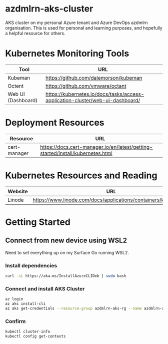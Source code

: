 # azdmlrn-aks-cluster
AKS cluster on my personal Azure tenant and Azure DevOps azdmlrn organisation. This is used for personal and learning purposes, and hopefully a helpful resource for others.

# Kubernetes Monitoring Tools
| Tool | URL |
| --- | --- |
| Kubeman | https://github.com/dalemorson/kubeman |
| Octent | https://github.com/vmware/octant |
| Web UI (Dashboard) | https://kubernetes.io/docs/tasks/access-application-cluster/web-ui-dashboard/ |

# Deployment Resources
| Resource | URL |
| --- | --- | 
| cert-manager | https://docs.cert-manager.io/en/latest/getting-started/install/kubernetes.html |

# Kubernetes Resources and Reading

| Website | URL |
| --- | --- |
| Linode | https://www.linode.com/docs/applications/containers/kubernetes/ |

# Getting Started
## Connect from new device using WSL2
Need to set everything up on my Surface Go running WSL2.

### Install dependencies
~~~bash
curl -sL https://aka.ms/InstallAzureCLIDeb | sudo bash
~~~

### Connect and install AKS Cluster
~~~bash
az login
az aks install-cli
az aks get-credentials --resource-group azdmlrn-aks-rg --name azdmlrn-aks-cluster
~~~

### Confirm
~~~bash
kubectl cluster-info
kubectl config get-contexts
~~~
